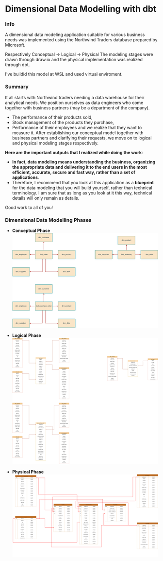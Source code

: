 # Dimensional Data Modelling with dbt

### Info

A dimensional data modeling application suitable for various business needs was implemented using the Northwind Traders database prepared by Microsoft.

Respectively
Conceptual -> Logical -> Physical
The modeling stages were drawn through draw.io and the physical implementation was realized through dbt.

I've buildid this model at WSL and used virtual enviroment.

### Summary

It all starts with Northwind traders needing a data warehouse for their analytical needs. We position ourselves as data engineers who come together with business partners (may be a department of the company). 

- The performance of their products sold,
- Stock management of the products they purchase,
- Performance of their employees
and we realize that they want to measure it. After establishing our conceptual model together with business partners and clarifying their requests, we move on to logical and physical modeling stages respectively.

**Here are the important outputs that I realized while doing the work**:

- **In fact, data modeling means understanding the business, organizing the appropriate data and delivering it to the end users in the most efficient, accurate, secure and fast way, rather than a set of applications**.
- Therefore, I recommend that you look at this application as a **blueprint** for the data modeling that you will build yourself, rather than technical terminology. I am sure that as long as you look at it this way, technical details will only remain as details.

Good work to all of you!

### Dimensional Data Modelling Phases

- **Conceptual Phase**
  ![conceptual_phase_diagram](ae_bootcamp/phase_images/conceptual_phase.png)

- **Logical Phase**  
  ![logical_phase_diagram](ae_bootcamp/phase_images/logical_phase.png)

- **Physical Phase**
  ![physical_phase_diagram](ae_bootcamp/phase_images/physical_phase.png)